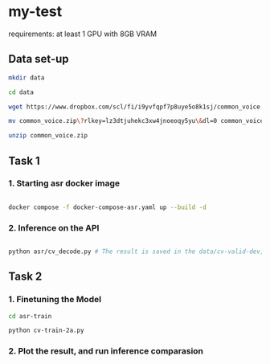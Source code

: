 # my-test

requirements: at least 1 GPU with 8GB VRAM

## Data set-up

```bash
mkdir data

cd data

wget https://www.dropbox.com/scl/fi/i9yvfqpf7p8uye5o8k1sj/common_voice.zip?rlkey=lz3dtjuhekc3xw4jnoeoqy5yu&dl=0 

mv common_voice.zip\?rlkey=lz3dtjuhekc3xw4jnoeoqy5yu\&dl=0 common_voice.zip    

unzip common_voice.zip
```

## Task 1

### 1. Starting asr docker image

```bash

docker compose -f docker-compose-asr.yaml up --build -d 

```

### 2. Inference on the API

```bash

python asr/cv_decode.py # The result is saved in the data/cv-valid-dev, but since data directory is ignored in git, it's in example_result/cv-valid-dev_asr.csv

```

## Task 2

### 1. Finetuning the Model

```bash
cd asr-train

python cv-train-2a.py
```

### 2. Plot the result, and run inference comparasion
